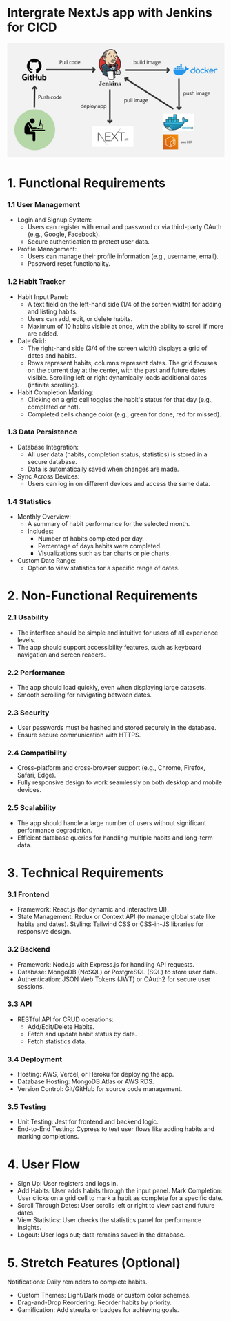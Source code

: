 # Intergrate NextJs app with Jenkins for CICD
![CICD workflow](public/cicd-pipeline.jpg)


# 1. Functional Requirements
### 1.1 User Management
- Login and Signup System:
  - Users can register with email and password or via third-party OAuth (e.g., Google, Facebook).
  - Secure authentication to protect user data.
- Profile Management:
  - Users can manage their profile information (e.g., username, email).
  - Password reset functionality.
### 1.2 Habit Tracker
- Habit Input Panel:
  - A text field on the left-hand side (1/4 of the screen width) for adding and listing habits.
  - Users can add, edit, or delete habits.
  - Maximum of 10 habits visible at once, with the ability to scroll if more are added.
- Date Grid:
  - The right-hand side (3/4 of the screen width) displays a grid of dates and habits.
  - Rows represent habits; columns represent dates.
The grid focuses on the current day at the center, with the past and future dates visible.
Scrolling left or right dynamically loads additional dates (infinite scrolling).
- Habit Completion Marking:
  - Clicking on a grid cell toggles the habit's status for that day (e.g., completed or not).
  - Completed cells change color (e.g., green for done, red for missed).
### 1.3 Data Persistence
- Database Integration:
  - All user data (habits, completion status, statistics) is stored in a secure database.
  - Data is automatically saved when changes are made.
- Sync Across Devices:
  - Users can log in on different devices and access the same data.
### 1.4 Statistics
- Monthly Overview:
  - A summary of habit performance for the selected month.
  - Includes:
    - Number of habits completed per day.
    - Percentage of days habits were completed.
    - Visualizations such as bar charts or pie charts.
- Custom Date Range:
  - Option to view statistics for a specific range of dates.

# 2. Non-Functional Requirements
### 2.1 Usability
- The interface should be simple and intuitive for users of all experience levels.
- The app should support accessibility features, such as keyboard navigation and screen readers.
### 2.2 Performance
- The app should load quickly, even when displaying large datasets.
- Smooth scrolling for navigating between dates.
### 2.3 Security
- User passwords must be hashed and stored securely in the database.
- Ensure secure communication with HTTPS.
### 2.4 Compatibility
- Cross-platform and cross-browser support (e.g., Chrome, Firefox, Safari, Edge).
- Fully responsive design to work seamlessly on both desktop and mobile devices.
### 2.5 Scalability
- The app should handle a large number of users without significant performance degradation.
- Efficient database queries for handling multiple habits and long-term data.

# 3. Technical Requirements
### 3.1 Frontend
- Framework: React.js (for dynamic and interactive UI).
- State Management: Redux or Context API (to manage global state like habits and dates).
Styling: Tailwind CSS or CSS-in-JS libraries for responsive design.
### 3.2 Backend
- Framework: Node.js with Express.js for handling API requests.
- Database: MongoDB (NoSQL) or PostgreSQL (SQL) to store user data.
- Authentication: JSON Web Tokens (JWT) or OAuth2 for secure user sessions.
### 3.3 API
- RESTful API for CRUD operations:
  - Add/Edit/Delete Habits.
  - Fetch and update habit status by date.
  - Fetch statistics data.
### 3.4 Deployment
- Hosting: AWS, Vercel, or Heroku for deploying the app.
- Database Hosting: MongoDB Atlas or AWS RDS.
- Version Control: Git/GitHub for source code management.
### 3.5 Testing
- Unit Testing: Jest for frontend and backend logic.
- End-to-End Testing: Cypress to test user flows like adding habits and marking completions.

# 4. User Flow
- Sign Up: User registers and logs in.
- Add Habits: User adds habits through the input panel.
Mark Completion: User clicks on a grid cell to mark a habit as complete for a specific date.
- Scroll Through Dates: User scrolls left or right to view past and future dates.
- View Statistics: User checks the statistics panel for performance insights.
- Logout: User logs out; data remains saved in the database.

# 5. Stretch Features (Optional)
Notifications: Daily reminders to complete habits.
- Custom Themes: Light/Dark mode or custom color schemes.
- Drag-and-Drop Reordering: Reorder habits by priority.
- Gamification: Add streaks or badges for achieving goals.

